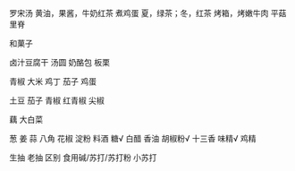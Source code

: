 罗宋汤
黄油，果酱，牛奶红茶
煮鸡蛋
夏，绿茶；冬，红茶
烤箱，烤嫩牛肉
平菇
里脊

和菓子

卤汁豆腐干
汤圆
奶酪包
板栗

青椒 大米 鸡丁 茄子 鸡蛋

土豆
茄子
青椒 红青椒 尖椒

藕
大白菜

葱 姜 蒜 八角 花椒 淀粉 料酒 糖√ 白醋 香油 胡椒粉√ 十三香 味精√ 鸡精

生抽 老抽 区别
食用碱/苏打/苏打粉
小苏打 
